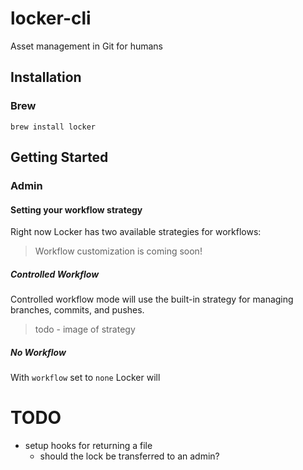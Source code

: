 # locker-cli
Asset management in Git for humans

## Installation
### Brew
```shell
brew install locker
```

## Getting Started
### Admin

#### Setting your workflow strategy
Right now Locker has two available strategies for workflows:
> Workflow customization is coming soon!

##### Controlled Workflow
Controlled workflow mode will use the built-in strategy for managing branches, commits, and pushes.
> todo - image of strategy

##### No Workflow
With `workflow` set to `none` Locker will 


# TODO
- setup hooks for returning a file
  - should the lock be transferred to an admin?